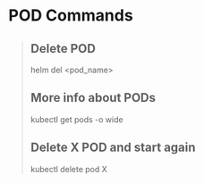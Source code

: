 # POD Commands
> ## Delete POD
> helm del <pod_name>
> ## More info about PODs
> kubectl get pods -o wide
> ## Delete X POD and start again
> kubectl delete pod X 
